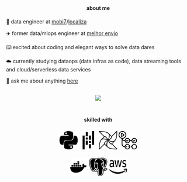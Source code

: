 <p align="center"><a href="https://vitorschuh.github.io"></a></p>

##
<div align="center" style="text-align: center; margin-bottom: 20px">
  <strong>about me</strong>
</div>

🎲 data engineer at [mobi7](https://www.mobi7.com.br/)/[localiza](https://www.localiza.com/)

✈️ former data/mlops engineer at [melhor envio](https://melhorenvio.com.br/)

⌨️ excited about coding and elegant ways to solve data dares

☁️ currently studying dataops (data infras as code), data streaming tools and cloud/serverless data services

💬 ask me about anything [here](https://github.com/vitorschuh/vitorschuh/issues)

##
<div align="center">
  <a href="https://github.com/vitorschuh">
  <img height="180em" src="https://github-readme-stats.vercel.app/api?username=vitorschuh&show_icons=true&theme=graywhite&include_all_commits=true&count_private=true"/>
  </a>
</div>

##
<div align="center" style="text-align: center; margin-top: 40px; margin-bottom: 20px">
  <strong>skilled with</strong>
</div>

###
<div style="text-align: center;">
  <img src="assets/python.png" alt="python" style="width: 50px; height: 50px;" margin-right: 30px;">
  <img src="assets/pandas.png" alt="pandas" style="width: 50px; height: 50px;" margin-right: 30px;">
  <img src="assets/airflow.png" alt="airflow" style="width: 50px; height: 50px;" margin-right: 30px;">
  <img src="assets/actions.png" alt="actions" style="width: 50px; height: 50px;" margin-right: 30px;">
</div>

<div style="text-align: center; margin-top: 20px;">
  <img src="assets/docker.png" alt="docker" style="width: 50px; height: 50px;" margin-right: 30px;">
  <img src="assets/postgres.png" alt="postgres" style="width: 50px; height: 50px;" margin-right: 30px;">
  <img src="assets/aws.png" alt="aws" style="width: 50px; height: 50px;" margin-right: 30px;">
</div>
